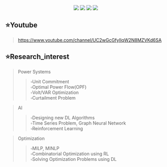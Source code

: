 <p align="center">
<img src="https://img.shields.io/badge/Python-3776AB?style=flat&logo=Python&logoColor=white"/>
<img src="https://img.shields.io/badge/Pytorch-EE4C2C?style=flat&logo=Pytorch&logoColor=white"/>
<img src="https://img.shields.io/badge/Matlab-blue?style=flat=Pytorch&logoColor=white"/>
<img src="https://img.shields.io/badge/Simulink-orange?style=flat=Pytorch&logoColor=white"/>
</p>


## ⭐Youtube
> https://www.youtube.com/channel/UC2wGcGfyIlqW2N8MZVKd6SA


## ⭐Research_interest
> Power Systems
>> ▫️Unit Commitment<br/>
>> ▫️Optimal Power Flow(OPF)<br/>
>> ▫️Volt/VAR Optimization<br/>
>> ▫️Curtailment Problem

> AI
>> ▫️Designing new DL Algorithms<br/>
>> ▫️Time Series Problem, Graph Neural Network<br/>
>> ▫️Reinforcement Learning

> Optimization
>> ▫️MILP, MINLP<br/>
>> ▫️Combinatorial Optimization using RL<br/>
>> ▫️Solving Optimization Problems using DL


<!--
**powerflow77/powerflow77** is a ✨ _special_ ✨ repository because its `README.md` (this file) appears on your GitHub profile.

마크다운
https://powerflow77.github.io/

Here are some ideas to get you started:

- 🔭 I’m currently working on ...
- 🌱 I’m currently learning ...
- 👯 I’m looking to collaborate on ...
- 🤔 I’m looking for help with ...
- 💬 Ask me about ...
- 📫 How to reach me: ...
- 😄 Pronouns: ...
- ⚡ Fun fact: ...
-->
